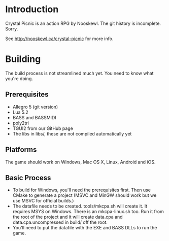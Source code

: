 Introduction
============

Crystal Picnic is an action RPG by Nooskewl. The git history is incomplete. Sorry.

See http://nooskewl.ca/crystal-picnic for more info.



Building
========

The build process is not streamlined much yet. You need to know what you're doing.

Prerequisites
-------------

- Allegro 5 (git version)
- Lua 5.2
- BASS and BASSMIDI
- poly2tri
- TGUI2 from our GitHub page
- The libs in libs/, these are not compiled automatically yet

Platforms
---------

The game should work on Windows, Mac OS X, Linux, Android and iOS. 

Basic Process
-------------

- To build for Windows, you'll need the prerequisites first. Then use CMake to generate a project (MSVC and MinGW should work but we use MSVC for official builds.)
- The datafile needs to be created. tools/mkcpa.sh will create it. It requires MSYS on Windows. There is an mkcpa-linux.sh too. Run it from the root of the project and it will create data.cpa and data.cpa.uncompressed in build/ off the root.
- You'll need to put the datafile with the EXE and BASS DLLs to run the game.